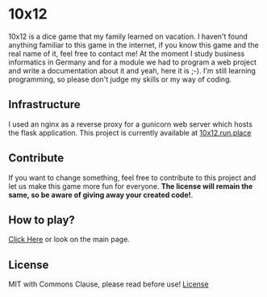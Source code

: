 # 10x12
10x12 is a dice game that my family learned on vacation. I haven't found anything familiar to this game in the internet, if you know this game and the real name of it, feel free to contact me!
At the moment I study business informatics in Germany and for a module we had to program a web project and write a documentation about it and yeah, here it is ;-). I'm still learning programming, so please don't judge my skills or my way of coding.

## Infrastructure
I used an nginx as a reverse proxy for a gunicorn web server which hosts the flask application. This project is currently available at [10x12.run.place](https://10x12.run.place)

## Contribute
If you want to change something, feel free to contribute to this project and let us make this game more fun for everyone. **The license will remain the same, so be aware of giving away your created code!**.

## How to play?
[Click Here](../master/Howtoplay.md) or look on the main page.

## License
MIT with Commons Clause, please read before use!
[License](../master/LICENSE)
